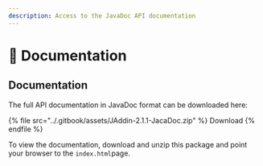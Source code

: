```yaml
---
description: Access to the JavaDoc API documentation
---
```


# 📖 Documentation

## Documentation

The full API documentation in JavaDoc format can be downloaded here:

{% file src="../.gitbook/assets/JAddin-2.1.1-JacaDoc.zip" %}
Download
{% endfile %}

To view the documentation, download and unzip this package and point your browser to the `index.html`page.

##

